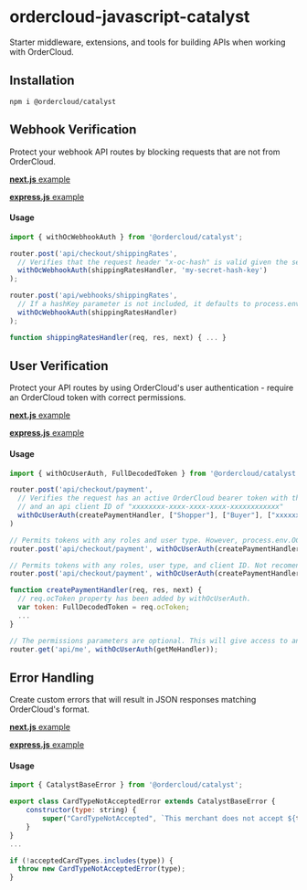 # ordercloud-javascript-catalyst
Starter middleware, extensions, and tools for building APIs when working with OrderCloud.

## Installation
```
npm i @ordercloud/catalyst
```

## Webhook Verification
Protect your webhook API routes by blocking requests that are not from OrderCloud. 

[**next.js** example](./examples/next-js/pages/api/checkout/ordercalculate.ts#L8)  

[**express.js** example](./examples/express-js/src/checkoutIntegrationRoutes.ts#L14)

#### Usage

```js
import { withOcWebhookAuth } from '@ordercloud/catalyst';

router.post('api/checkout/shippingRates', 
  // Verifies that the request header "x-oc-hash" is valid given the secret key.
  withOcWebhookAuth(shippingRatesHandler, 'my-secret-hash-key')
);

router.post('api/webhooks/shippingRates', 
  // If a hashKey parameter is not included, it defaults to process.env.OC_WEBHOOK_HASH_KEY. 
  withOcWebhookAuth(shippingRatesHandler)
);

function shippingRatesHandler(req, res, next) { ... }
```

## User Verification

Protect your API routes by using OrderCloud's user authentication - require an OrderCloud token with correct permissions. 

[**next.js** example](./examples/next-js/pages/api/user.ts#L14)  

[**express.js** example](./examples/express-js/src/GetUser.ts#L10)

#### Usage 

```js
import { withOcUserAuth, FullDecodedToken } from '@ordercloud/catalyst';

router.post('api/checkout/payment',
  // Verifies the request has an active OrderCloud bearer token with the "Shopper" role, the user type "Buyer"
  // and an api client ID of "xxxxxxxx-xxxx-xxxx-xxxx-xxxxxxxxxxxx"
  withOcUserAuth(createPaymentHandler, ["Shopper"], ["Buyer"], ["xxxxxxxx-xxxx-xxxx-xxxx-xxxxxxxxxxxx"])
)

// Permits tokens with any roles and user type. However, process.env.OC_API_CLIENTS_WITH_ACCESS must be defined (comma-separated). 
router.post('api/checkout/payment', withOcUserAuth(createPaymentHandler)) 

// Permits tokens with any roles, user type, and client ID. Not recomended for normal uses.
router.post('api/checkout/payment', withOcUserAuth(createPaymentHandler, [], [], ["*"])) 

function createPaymentHandler(req, res, next) { 
  // req.ocToken property has been added by withOcUserAuth.
  var token: FullDecodedToken = req.ocToken;
  ...
}

// The permissions parameters are optional. This will give access to any active OC token. Not recommended for most routes.
router.get('api/me', withOcUserAuth(getMeHandler));
```

## Error Handling
Create custom errors that will result in JSON responses matching OrderCloud's format. 

[**next.js** example](./examples/next-js/pages/api/checkout/ordercalculate.ts#L8)  

[**express.js** example](./examples/express-js/src/app.ts#L40)

#### Usage

```js
import { CatalystBaseError } from '@ordercloud/catalyst';

export class CardTypeNotAcceptedError extends CatalystBaseError {
    constructor(type: string) {
        super("CardTypeNotAccepted", `This merchant does not accept ${type} type credit cards`, 400)
    }
}
...

if (!acceptedCardTypes.includes(type)) {
  throw new CardTypeNotAcceptedError(type);
}
```



